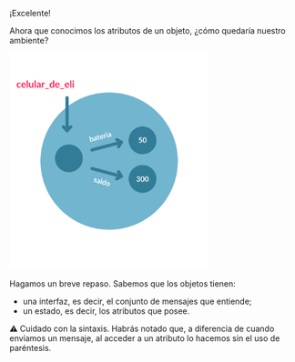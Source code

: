 ¡Excelente!

Ahora que conocimos los atributos de un objeto, ¿cómo quedaría nuestro ambiente?

<img src="https://raw.githubusercontent.com/MumukiProject/mumuki-guia-python3-clases-python-v-2021/master/assets/objetos_nuevo_2_1647531659942.1.svg" alt="objetos_nuevo_2_1647531659942.1.svg" width="350px" height="auto">

Hagamos un breve repaso. Sabemos que los objetos tienen:

* una interfaz, es decir, el conjunto de mensajes que entiende;
* un estado, es decir, los atributos que posee. 

:warning: Cuidado con la sintaxis. Habrás notado que, a diferencia de cuando envíamos un mensaje, al acceder a un atributo lo hacemos sin el uso de paréntesis.